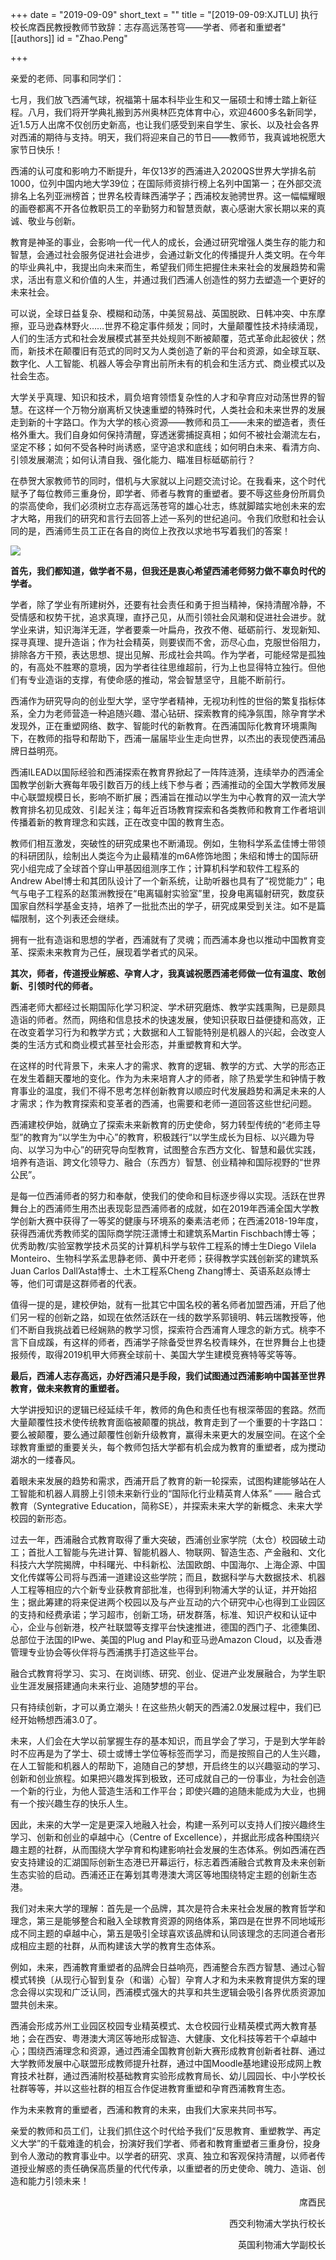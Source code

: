 +++
date = "2019-09-09"
short_text = ""
title = "[2019-09-09:XJTLU] 执行校长席酉民教授教师节致辞：志存高远荡苍穹——学者、师者和重塑者"
[[authors]]
    id = "Zhao.Peng"

+++

<p>亲爱的老师、同事和同学们：<br></p><p>七月，我们放飞西浦气球，祝福第十届本科毕业生和又一届硕士和博士踏上新征程。八月，我们将开学典礼搬到苏州奥林匹克体育中心，欢迎4600多名新同学，近1.5万人出席不仅创历史新高，也让我们感受到来自学生、家长、以及社会各界对西浦的期待与支持。明天，我们将迎来自己的节日——教师节，我真诚地祝愿大家节日快乐！</p><p>西浦的认可度和影响力不断提升，年仅13岁的西浦进入2020QS世界大学排名前1000，位列中国内地大学39位；在国际师资排行榜上名列中国第一；在外部交流排名上名列亚洲榜首；世界名校青睐西浦学子；西浦校友驰骋世界。这一幅幅耀眼的画卷都离不开各位教职员工的辛勤努力和智慧贡献，衷心感谢大家长期以来的真诚、敬业与创新。</p><p>教育是神圣的事业，会影响一代一代人的成长，会通过研究增强人类生存的能力和智慧，会通过社会服务促进社会进步，会通过新文化的传播提升人类文明。在今年的毕业典礼中，我提出向未来而生，希望我们师生把握住未来社会的发展趋势和需求，活出有意义和价值的人生，并通过我们西浦人创造性的努力去塑造一个更好的未来社会。</p><p>可以说，全球日益复杂、模糊和动荡，中美贸易战、英国脱欧、日韩冲突、中东摩擦，亚马逊森林野火……世界不稳定事件频发；同时，大量颠覆性技术持续涌现，人们的生活方式和社会发展模式甚至共处规则不断被颠覆，范式革命此起彼伏；然而，新技术在颠覆旧有范式的同时又为人类创造了新的平台和资源，如全球互联、数字化、人工智能、机器人等会孕育出前所未有的机会和生活方式、商业模式以及社会生态。</p><p>大学关乎真理、知识和技术，肩负培育领悟复杂性的人才和孕育应对动荡世界的智慧。在这样一个万物分崩离析又快速重塑的特殊时代，人类社会和未来世界的发展走到新的十字路口。作为大学的核心资源——教师和员工——未来的塑造者，责任格外重大。我们自身如何保持清醒，穿透迷雾捕捉真相；如何不被社会潮流左右，坚定不移；如何不受各种时尚诱惑，坚守追求和底线；如何明白未来、看清方向、引领发展潮流；如何认清自我、强化能力、瞄准目标砥砺前行？</p><p>在恭贺大家教师节的同时，借机与大家就以上问题交流讨论。在我看来，这个时代赋予了每位教师三重身份，即学者、师者与教育的重塑者。要不辱这些身份所肩负的崇高使命，我们必须树立志存高远荡苍穹的雄心壮志，练就脚踏实地创未来的宏才大略，用我们的研究和言行去回答上述一系列的世纪追问。令我们欣慰和社会认同的是，西浦师生员工正在各自的岗位上孜孜以求地书写着我们的答案！</p><p><img src="https://www.xjtlu.edu.cn/en/assets/images/news/2019/09/ceremony_1.jpg"></p><p><strong>首先，我们都知道，做学者不易，但我还是衷心希望西浦老师努力做不辜负时代的学者。</strong></p><p>学者，除了学业有所建树外，还要有社会责任和勇于担当精神，保持清醒冷静，不受情感和权势干扰，追求真理，直抒己见，从而引领社会风潮和促进社会进步。就学业来讲，知识海洋无涯，学者要乘一叶扁舟，孜孜不倦、砥砺前行、发现新知、探寻真理、提升造诣；作为社会精英，则要锲而不舍，沥尽心血，克服世俗阻力，排除各方干预，表达思想、提出见解、形成社会共鸣。作为学者，可能经常是孤独的，有高处不胜寒的意境，因为学者往往思维超前，行为上也显得特立独行。但他们有专业造诣的支撑，有使命感的推动，常会智慧坚守，且能不断前行。</p><p>西浦作为研究导向的创业型大学，坚守学者精神，无视功利性的世俗的繁复指标体系，全力为老师营造一种追随兴趣、潜心钻研、探索教育的纯净氛围，除孕育学术发现外，正在重塑网络、数字、智能时代的新教育。在西浦国际化教育环境熏陶下，在教师的指导和帮助下，西浦一届届毕业生走向世界，以杰出的表现使西浦品牌日益明亮。</p><p>西浦ILEAD以国际经验和西浦探索在教育界掀起了一阵阵涟漪，连续举办的西浦全国教学创新大赛每年吸引数百万的线上线下参与者；西浦推动的全国大学教师发展中心联盟规模日长，影响不断扩展；西浦旨在推动以学生为中心教育的双一流大学教育排名初见成效、引起关注；每年近百场教育探索和各类教师和教育工作者培训传播着新的教育理念和实践，正在改变中国的教育生态。</p><p>教师们相互激发，突破性的研究成果也不断涌现。例如，生物科学系孟佳博士带领的科研团队，绘制出人类迄今为止最精准的m6A修饰地图；朱绍和博士的国际研究小组完成了全球首个穿山甲基因组测序工作；计算机科学和软件工程系的Andrew Abel博士和其团队设计了一个新系统，让助听器也具有了“视觉能力”；电气与电子工程系的赵策洲教授在“电离辐射实验室”里，投身电离辐射研究，数度获国家自然科学基金支持，培养了一批批杰出的学子，研究成果受到关注。如不是篇幅限制，这个列表还会继续。</p><p>拥有一批有造诣和思想的学者，西浦就有了灵魂；而西浦本身也以推动中国教育变革、探索未来教育为己任，展现着学者式的风采。</p><p><strong>其次，师者，传道授业解惑、孕育人才，我真诚祝愿西浦老师做一位有温度、敢创新、引领时代的师者。</strong></p><p>西浦老师大都经过长期国际化学习积淀、学术研究磨炼、教学实践熏陶，已是颇具造诣的师者。然而，网络和信息技术的快速发展，使知识获取日益便捷和高效，正在改变着学习行为和教学方式；大数据和人工智能特别是机器人的兴起，会改变人类的生活方式和商业模式甚至社会形态，并重塑教育和大学。</p><p>在这样的时代背景下，未来人才的需求、教育的逻辑、教学的方式、大学的形态正在发生着翻天覆地的变化。作为为未来培育人才的师者，除了热爱学生和钟情于教育事业的温度，我们不得不思考怎样创新教育以顺应时代发展趋势和满足未来的人才需求；作为教育探索和变革者的西浦，也需要和老师一道回答这些世纪问题。</p><p>西浦建校伊始，就确立了探索未来新教育的历史使命，努力转型传统的“老师主导型”的教育为“以学生为中心”的教育，积极践行“以学生成长为目标、以兴趣为导向、以学习为中心”的研究导向型教育，试图整合东西方文化、智慧和最优实践，培养有造诣、跨文化领导力、融合（东西方）智慧、创业精神和国际视野的“世界公民”。</p><p>是每一位西浦师者的努力和奉献，使我们的使命和目标逐步得以实现。活跃在世界舞台上的西浦师生用杰出表现彰显西浦师者的成就，如在2019年西浦全国大学教学创新大赛中获得了一等奖的健康与环境系的秦素洁老师；在西浦2018-19年度，获得西浦优秀教师奖的国际商学院汪潇博士和建筑系Martin Fischbach博士等；优秀助教/实验室教学技术员奖的计算机科学与软件工程系的博士生Diego Vilela Monteiro、生物科学系孟思静老师、黄中开老师；获得教学实践创新奖的建筑系Juan Carlos Dall’Asta博士、土木工程系Cheng Zhang博士、英语系赵焱博士等，他们可谓是这群师者的代表。</p><p>值得一提的是，建校伊始，就有一批其它中国名校的著名师者加盟西浦，开启了他们另一程的创新之路，如现在依然活跃在一线的数学系郭镜明、韩云瑞教授等，他们不断自我挑战着已经娴熟的教学习惯，探索符合西浦育人理念的新方式。桃李不言下自成蹊，有这样的师者，西浦学子除备受世界名校青睐外，在世界舞台上也捷报频传，取得2019机甲大师赛全球前十、美国大学生建模竞赛特等奖等等。</p><p><strong>最后，西浦人志存高远，办好西浦只是手段，我们试图通过西浦影响中国甚至世界教育，做未来教育的重塑者。</strong></p><p>大学讲授知识的逻辑已经延续千年，教师的角色和责任也有根深蒂固的套路。然而大量颠覆性技术使传统教育面临被颠覆的挑战，教育走到了一个重要的十字路口：要么被颠覆，要么通过颠覆性创新升级教育，赢得未来更大的发展空间。在这个全球教育重塑的重要关头，每个教师包括大学都有机会成为教育的重塑者，成为搅动湖水的一缕春风。</p><p>着眼未来发展的趋势和需求，西浦开启了教育的新一轮探索，试图构建能够站在人工智能和机器人肩膀上引领未来新行业的“国际化行业精英育人体系” —— 融合式教育（Syntegrative Education，简称SE），并探索未来大学的新概念、未来大学校园的新形态。</p><p>过去一年，西浦融合式教育取得了重大突破，西浦创业家学院（太仓）校园破土动工；首批人工智能与先进计算、智能机器人、物联网、智造生态、产金融和、文化科技六大学院揭牌，中科曙光、中科新松、法国欧朗、中国海尔、上海企源、中国文化传媒等公司将与西浦一道建设这些学院；而且，数据科学与大数据技术、机器人工程等相应的六个新专业获教育部批准，也得到利物浦大学的认证，并开始招生；据此筹建的将来促进两个校园以及与产业互动的六个研究中心也得到工业园区的支持和经费承诺；学习超市，创新工场，研发群落，标准、知识产权和认证中心，企业与创新港，校产社联盟等支撑平台快速推进，德国的西门子、北德集团、总部位于法国的IPwe、美国的Plug and Play和亚马逊Amazon Cloud，以及香港管理专业协会等伙伴将与西浦携手打造这些平台。</p><p>融合式教育将学习、实习、在岗训练、研究、创业、促进产业发展融合，为学生职业生涯发展搭建通向未来行业、追随梦想的平台。</p><p>只有持续创新，才可以勇立潮头！在这些热火朝天的西浦2.0发展过程中，我们已经开始畅想西浦3.0了。</p><p>未来，人们会在大学以前掌握生存的基本知识，而且学会了学习，于是到大学年龄时不应再是为了学士、硕士或博士学位等标签而学习，而是按照自己的人生兴趣，在人工智能和机器人的帮助下，追随自己的梦想，开启终生的以兴趣驱动的学习、创新和创业旅程。如果把兴趣发挥到极致，还可成就自己的一份事业，为社会创造一个新的行业，为他人营造生活和工作平台；即使兴趣的追随未能成为大业，也拥有一个按兴趣生存的快乐人生。</p><p>因此，未来的大学一定是更深入地融入社会，构建一系列可以支持人们按兴趣终生学习、创新和创业的卓越中心（Centre of Excellence），并据此形成各种围绕兴趣主题的社群，从而围绕大学孕育和构建影响社会发展的生态体系。例如西浦在西安支持建设的汇湖国际创新生态港已开幕运行，标志着西浦融合式教育及未来创新生态实验的启动。西浦还正在筹划其粤港澳大湾区等地围绕特定主题的创新生态港。</p><p>我们对未来大学的理解：首先是一个品牌，其次是符合未来社会发展的教育哲学和理念，第三是能够整合和融入全球教育资源的网络体系，第四是在世界不同地域形成不同主题的卓越中心，第五是吸引全球喜欢该品牌和认同该理念的志同道合者形成相应主题的社群，从而构建该大学的教育生态体系。</p><p>例如，未来，西浦教育重塑者的品牌会日益响亮，西浦整合东西方智慧、通过心智模式转换〔从现行心智到复杂（和谐）心智〕孕育人才和为未来教育提供方案的理念会得以实现和广泛认同，西浦模式强大的共享和共生逻辑会吸引各界优质资源加盟共创未来。</p><p>西浦会形成苏州工业园区校园专业精英模式、太仓校园行业精英模式两大教育基地；会在西安、粤港澳大湾区等地形成智造、大健康、文化科技等若干个卓越中心；围绕西浦理念和资源，通过西浦全国教育创新大赛形成教育创新者社群、通过大学教师发展中心联盟形成教师提升社群，通过中国Moodle基地建设形成网上教育技术社群，通过西浦附校基础教育实验形成教育局长、幼儿园园长、中小学校长社群等等，并以这些社群的相互合作促进教育重塑和孕育西浦教育生态。</p><p>作为未来教育的重塑者，西浦和教育的未来，由我们大家来共同书写。</p><p>亲爱的教师和员工们，让我们抓住这个时代给予我们“反思教育、重塑教学、再定义大学”的千载难逢的机会，扮演好我们学者、师者和教育重塑者三重身份，投身到令人激动的教育事业中。以学者的研究、求真、独立和客观保持清醒，以师者传道授业解惑的责任确保高质量的代代传承，以重塑者的历史使命、魄力、造诣、创造和能力引领未来！</p><p style="text-align: right;">席酉民</p><p style="text-align: right;">西交利物浦大学执行校长</p><p style="text-align: right;">英国利物浦大学副校长</p>			
